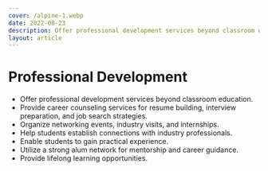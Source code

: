 ```yaml
---
cover: /alpine-1.webp
date: 2022-08-23
description: Offer professional development services beyond classroom education.
layout: article
---
```


# Professional Development

- Offer professional development services beyond classroom education.
- Provide career counseling services for resume building, interview preparation, and job search strategies.
- Organize networking events, industry visits, and internships.
- Help students establish connections with industry professionals.
- Enable students to gain practical experience.
- Utilize a strong alum network for mentorship and career guidance.
- Provide lifelong learning opportunities.